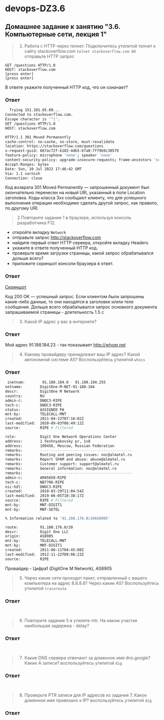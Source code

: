 # devops-DZ3.6
## Домашнее задание к занятию "3.6. Компьютерные сети, лекция 1"
>1.  Работа c HTTP через телнет.
   Подключитесь утилитой телнет к сайту stackoverflow.com ```telnet stackoverflow.com 80 ```
   отправьте HTTP запрос
```
GET /questions HTTP/1.0
HOST: stackoverflow.com
[press enter]
[press enter]
```
В ответе укажите полученный HTTP код, что он означает?
### Ответ ###     
```bash
  Trying 151.101.65.69...
Connected to stackoverflow.com.
Escape character is '^]'.
GET /questions HTTP/1.0
HOST: stackoverflow.com

HTTP/1.1 301 Moved Permanently
cache-control: no-cache, no-store, must-revalidate
location: https://stackoverflow.com/questions
x-request-guid: 667ac72f-b102-4db5-b7a0-7ff9b9c30579
feature-policy: microphone 'none'; speaker 'none'
content-security-policy: upgrade-insecure-requests; frame-ancestors 'self' https://stackexchange.com
Accept-Ranges: bytes
Date: Sun, 10 Jul 2022 17:46:42 GMT
Via: 1.1 varnish
Connection: close
 ```
 Код возврата 301 Moved Permanently — запрошенный документ был окончательно перенесен на новый URI, указанный в поле Location заголовка. 
 Коды  класса 3хх сообщают клиенту, что для успешного выполнения операции необходимо сделать другой запрос, как правило, по другому URI. 
>2.Повторите задание 1 в браузере, используя консоль разработчика F12.

- откройте вкладку `Network`
- отправьте запрос http://stackoverflow.com
- найдите первый ответ HTTP сервера, откройте вкладку Headers
- укажите в ответе полученный HTTP код.
- проверьте время загрузки страницы, какой запрос обрабатывался дольше всего?
- приложите скриншот консоли браузера в ответ.

### Ответ ###     

[Скриншот](https://github.com/VovetZ/devops-DZ3.6/blob/39ef1d4ff347f355169b41ed5aed048d47431bb3/1.png)

Код 200 OK — успешный запрос. Если клиентом были запрошены какие-либо данные, то они находятся в заголовке и/или теле сообщения. 
Дольше всего обрабатывался запрос основного документа запрашиваемой страницы - длительность 1.5 с

>3. Какой IP адрес у вас в интернете?
### Ответ ###  
Мой адрес 91.188.184.23 - так показывает http://whoer.net

>4. Какому провайдеру принадлежит ваш IP адрес? Какой автономной системе AS? Воспользуйтесь утилитой `whois`
### Ответ ###     
```bash
 inetnum:        91.188.184.0 - 91.188.184.255
netname:        DigitOne-M-NET-91-188-184
descr:          DigitOne M Network
country:        RU
admin-c:        DNOC3-RIPE
tech-c:         DNOC3-RIPE
status:         ASSIGNED PA
mnt-by:         TELECALL-MNT
created:        2011-04-22T07:16:02Z
last-modified:  2020-09-03T06:49:12Z
source:         RIPE # Filtered

role:           Digit One Network Operations Center
address:        1 Veshnyakovsky pr, 1s8
address:        109456, Moscow, Russian Federation
remarks:        ------------------------------------------
remarks:        Routing and peering issues: noc@almatel.ru
remarks:        Report SPAM and abuse: abuse@almatel.ru
remarks:        Customer support: support@almatel.ru
remarks:        General information: noc@almatel.ru
remarks:        ------------------------------------------
admin-c:        AM45650-RIPE
tech-c:         NB7706-RIPE
nic-hdl:        DNOC3-RIPE
created:        2010-03-29T11:04:54Z
last-modified:  2019-06-05T10:38:17Z
source:         RIPE # Filtered
mnt-by:         MNT-DIGIT1
mnt-by:         MNT-SETEL

% Information related to '91.188.176.0/20AS8905'

route:          91.188.176.0/20
descr:          Digit One LLC
origin:         AS8905
mnt-by:         TELECALL-MNT
mnt-by:         MNT-DIGIT1
created:        2011-08-11T04:45:08Z
last-modified:  2012-11-22T09:06:23Z
source:         RIPE

```

Провайдер - Цифра1 (DigitOne M Network), AS8905
 


>5. Через какие сети проходит пакет, отправленный с вашего компьютера на адрес 8.8.8.8? Через какие AS? Воспользуйтесь утилитой `traceroute`
### Ответ ###     
```bash
    
```
>6. Повторите задание 5 в утилите mtr. На каком участке наибольшая задержка - delay?
### Ответ ###     
```bash
    
```
>7. Какие DNS сервера отвечают за доменное имя dns.google? Какие A записи? воспользуйтесь утилитой `dig`
### Ответ ###     
```bash
    
```
>8. Проверьте PTR записи для IP адресов из задания 7. Какое доменное имя привязано к IP? воспользуйтесь утилитой `dig`
### Ответ ###     
```bash
    
```
